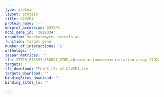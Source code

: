 ```yaml
---
type: protein
layout: protein
title: Q2V2P4
protein_name: '-'
uniprot_accession: Q2V2P4
ncbi_gene_id: '3628034'
organism: Saccharomyces cerevisiae
function: target gene
number_of_interactions: '1'
orthologs: ''
jaspar_matrices: ''
tfs: SPT15,P13393,856891,GTRD,chromatin immunoprecipitation assay,27924024%5Buid%5D,No
targets: ''
tfs_download: TFLink_tfs_of_Q2V2P4.tsv
targets_download: ''
bindingSites_download: ''
binding_sites_ls: ''

---
```

